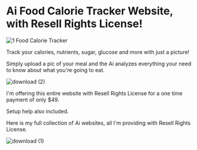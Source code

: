 # Ai Food Calorie Tracker Website, with Resell Rights License!
![1  Food Calorie Tracker](https://github.com/user-attachments/assets/b7f018bb-8595-4bd4-9484-84b593b3d7fc)

Track your calories, nutrients, sugar, glucose and more with just a picture!

Simply upload a pic of your meal and the Ai analyzes everything your need to know about what you're going to eat.

![download (2)](https://github.com/user-attachments/assets/ff3dba58-195e-44a9-9815-6f4fa3351e57)

I'm offering this entire website with Resell Rights License for a one time payment of only $49.

Setup help also included.

Here is my full collection of Ai websites, all I'm providing with Resell Rights License.

![download (1)](https://github.com/user-attachments/assets/6a15ea3f-77da-408d-b149-390061b8af10)

